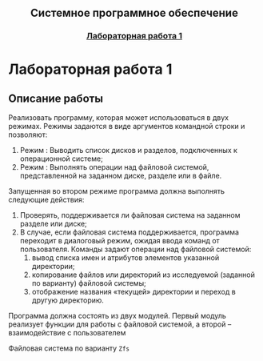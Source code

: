 <h2 align=center>Системное программное обеспечение</a> </h2>

<h3 align=center> <a href="lab1">Лабораторная работа 1</a> </h3>

# Лабораторная работа 1

## Описание работы
Реализовать программу, которая может использоваться в двух режимах. Режимы задаются в виде аргументов командной строки и позволяют:
  1. Режим : Выводить список дисков и разделов, подключенных к операционной системе;
  2. Режим : Выполнять операции над файловой системой, представленной на заданном диске, разделе или в файле.

Запущенная во втором режиме программа должна выполнять следующие действия:
  1. Проверять, поддерживается ли файловая система на заданном разделе или диске;
  2. В случае, если файловая система поддерживается, программа переходит в диалоговый режим, ожидая ввода команд от пользователя. Команды задают операции над файловой системой:
      1. вывод списка имен и атрибутов элементов указанной директории;
      2. копирование файлов или директорий из исследуемой (заданной по варианту) файловой системы;
      3. отображение названия «текущей» директории и переход в другую директорию.

Программа должна состоять из двух модулей. Первый модуль реализует функции для работы с
файловой системой, а второй – взаимодействие с пользователем

Файловая система по варианту `Zfs`
